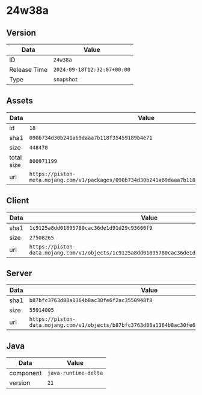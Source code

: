 # 24w38a

## Version

|**Data**        | **Value**                 |
|----------------|-------------------------|
| ID   | ```24w38a```   |
| Release Time   | ```2024-09-18T12:32:07+00:00```   |
| Type   | ```snapshot```   |

## Assets

|**Data**        | **Value**                 |
|----------------|-------------------------|
| id   | ```18```   |
| sha1   | ```090b734d30b241a69daaa7b118f35459189b4e71```   |
| size   | ```448470```   |
| total size  | ```800971199```  |
| url       | ```https://piston-meta.mojang.com/v1/packages/090b734d30b241a69daaa7b118f35459189b4e71/18.json``` |

## Client

|**Data**        | **Value**                 |
|----------------|-------------------------|
| sha1   | ```1c9125a8dd01895780cac36de1d91d29c93600f9```   |
| size   | ```27508265```   |
| url       | ```https://piston-data.mojang.com/v1/objects/1c9125a8dd01895780cac36de1d91d29c93600f9/client.jar``` |

## Server

|**Data**        | **Value**                 |
|----------------|-------------------------|
| sha1   | ```b87bfc3763d88a1364b8ac30fe6f2ac3550948f8```   |
| size   | ```55914005```   |
| url       | ```https://piston-data.mojang.com/v1/objects/b87bfc3763d88a1364b8ac30fe6f2ac3550948f8/server.jar``` |

## Java

|**Data**        | **Value**                 |
|----------------|-------------------------|
| component   | ```java-runtime-delta```   |
| version   | ```21```   |